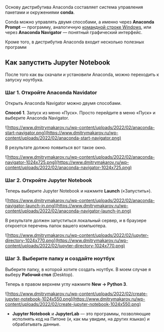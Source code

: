Основу дистрибутива Anaconda составляет система управления пакетами и окружениями **conda**.

Conda можно управлять двумя способами, а именно через **Anaconda Prompt** — программу, аналогичную [командной строке Windows](https://www.dmitrymakarov.ru/python/script-13/#1-shag-1-proverit-ustanovlen-li-piton-na-vashem-kompyutere), или через **Anaconda Navigator** — понятный графический интерфейс.

Кроме того, в дистрибутив Anaconda входит несколько полезных программ

## **Как запустить Jupyter Notebook**

После того как вы скачали и установили Anaconda, можно переходить к запуску ноутбука.

### **Шаг 1. Откройте Anaconda Navidator**

Открыть Anaconda Navigator можно двумя способами.

**Способ 1**. Запуск из меню «Пуск». Просто перейдите в меню «Пуск» и выберите Anaconda Navigator.

![https://www.dmitrymakarov.ru/wp-content/uploads/2022/02/anaconda-start-navigator.png](https://www.dmitrymakarov.ru/wp-content/uploads/2022/02/anaconda-start-navigator.png)

В результате должно появиться вот такое окно.

![https://www.dmitrymakarov.ru/wp-content/uploads/2022/02/anaconda-navigator-1024x725.png](https://www.dmitrymakarov.ru/wp-content/uploads/2022/02/anaconda-navigator-1024x725.png)

### **Шаг 2. Откройте Jupyter Notebook**

Теперь выберите Jupyter Notebook и нажмите **Launch** («Запустить»).

![https://www.dmitrymakarov.ru/wp-content/uploads/2022/02/anaconda-navigator-launch-jn.png](https://www.dmitrymakarov.ru/wp-content/uploads/2022/02/anaconda-navigator-launch-jn.png)

В результате должен запуститься локальный сервер, и в браузере откроется перечень папок вашего компьютера.

![https://www.dmitrymakarov.ru/wp-content/uploads/2022/02/jupyter-directory-1024x770.png](https://www.dmitrymakarov.ru/wp-content/uploads/2022/02/jupyter-directory-1024x770.png)

### **Шаг 3. Выберите папку и создайте ноутбук**

Выберите папку, в которой хотите создать ноутбук. В моем случае я выберу **Рабочий стол** (Desktop).

Теперь в правом верхнем углу нажмите **New → Python 3**.

![https://www.dmitrymakarov.ru/wp-content/uploads/2022/02/create-jupyter-notebook-1024x550.png](https://www.dmitrymakarov.ru/wp-content/uploads/2022/02/create-jupyter-notebook-1024x550.png)

- **Jupyter Notebook** и **JupyterLab** — это программы, позволяющие исполнять код на Питоне (и, как мы увидим, на других языках) и обрабатывать данные.

